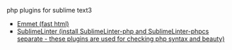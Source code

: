 php plugins for sublime text3

<ul style="list-style-type:square">
  <li><a href="https://github.com/sergeche/emmet-sublime">Emmet (fast html)</a></li>
  <li><a href="http://www.sublimelinter.com/en/stable/">SublimeLinter (install SublimeLinter-php and SublimeLinter-phpcs separate - these plugins are used for checking php syntax and beauty)</a></li>
</ul>
